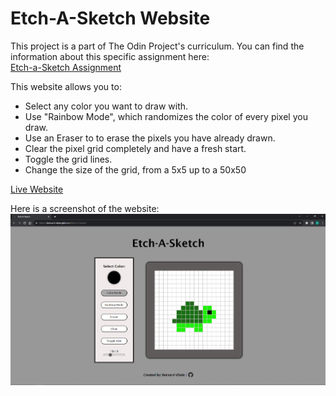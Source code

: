 # Etch-A-Sketch Website

This project is a part of The Odin Project's curriculum. You can find the information about this specific assignment here:<br>[Etch-a-Sketch Assignment](https://www.theodinproject.com/lessons/foundations-etch-a-sketch)

This website allows you to:
- Select any color you want to draw with.
- Use "Rainbow Mode", which randomizes the color of every pixel you draw.
- Use an Eraser to to erase the pixels you have already drawn.
- Clear the pixel grid completely and have a fresh start.
- Toggle the grid lines.
- Change the size of the grid, from a 5x5 up to a 50x50

[Live Website](https://bernard-vitale.github.io/Etch-A-Sketch/)

Here is a screenshot of the website:
![Alt text](Screenshot.PNG)


